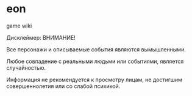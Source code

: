 # eon
game wiki 

Дисклеймер:
ВНИМАНИЕ!

Все персонажи и описываемые события являются вымышленными.

Любое совпадение с реальными людьми или событиями, является случайностью.

Информация не рекомендуется к просмотру лицам, не достигшим совершеннолетия или со слабой психикой.